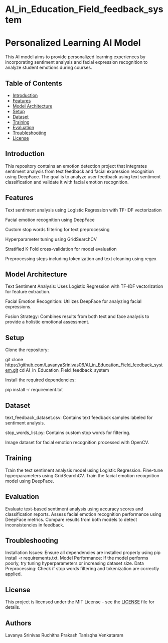 # AI_in_Education_Field_feedback_system

# Personalized Learning AI Model

This AI model aims to provide personalized learning experiences by incorporating sentiment analysis and facial expression recognition to analyze student emotions during courses.

## Table of Contents

- [Introduction](#introduction)
- [Features](#features)
- [Model Architecture](#model-architecture)
- [Setup](#setup)
- [Dataset](#dataset)
- [Training](#training)
- [Evaluation](#evaluation)
- [Troubleshooting](#troubleshooting)
- [License](#license)



## Introduction

This repository contains an emotion detection project that integrates sentiment analysis from text feedback and facial expression recognition using DeepFace. The goal is to analyze user feedback using text sentiment classification and validate it with facial emotion recognition.

## Features

Text sentiment analysis using Logistic Regression with TF-IDF vectorization

Facial emotion recognition using DeepFace

Custom stop words filtering for text preprocessing

Hyperparameter tuning using GridSearchCV

Stratified K-Fold cross-validation for model evaluation

Preprocessing steps including tokenization and text cleaning using regex

## Model Architecture

Text Sentiment Analysis: Uses Logistic Regression with TF-IDF vectorization for feature extraction.

Facial Emotion Recognition: Utilizes DeepFace for analyzing facial expressions.

Fusion Strategy: Combines results from both text and face analysis to provide a holistic emotional assessment.

## Setup

Clone the repository:

git clone https://github.com/LavanyaSrinivas06/AI_in_Education_Field_feedback_system.git
cd AI_in_Education_Field_feedback_system

Install the required dependencies:

pip install -r requirement.txt

## Dataset

text_feedback_dataset.csv: Contains text feedback samples labeled for sentiment analysis.

stop_words_list.py: Contains custom stop words for filtering.

Image dataset for facial emotion recognition processed with OpenCV.

## Training
   
   Train the text sentiment analysis model using Logistic Regression.
   Fine-tune hyperparameters using GridSearchCV.
   Train the facial emotion recognition model using DeepFace.

## Evaluation

   Evaluate text-based sentiment analysis using accuracy scores and classification reports.
   Assess facial emotion recognition performance using DeepFace metrics.
   Compare results from both models to detect inconsistencies in feedback.

## Troubleshooting

   Installation Issues: Ensure all dependencies are installed properly using pip install -r requirements.txt.
   Model Performance: If the model performs poorly, try tuning hyperparameters or increasing dataset size.
   Data Preprocessing: Check if stop words filtering and tokenization are correctly applied.

## License
This project is licensed under the MIT License - see the [LICENSE](LICENSE) file for details.


## Authors

Lavanya Srinivas
Ruchitha Prakash
Tanisqha Venkataram


